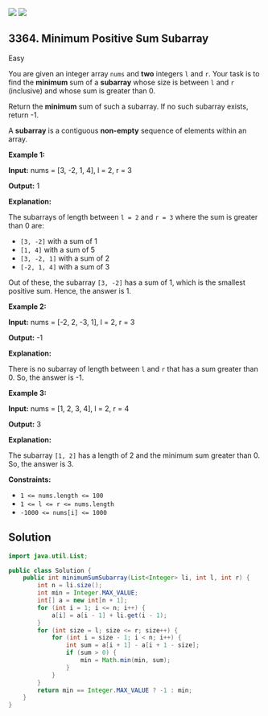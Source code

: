 [![](https://img.shields.io/github/stars/javadev/LeetCode-in-Java?label=Stars&style=flat-square)](https://github.com/javadev/LeetCode-in-Java)
[![](https://img.shields.io/github/forks/javadev/LeetCode-in-Java?label=Fork%20me%20on%20GitHub%20&style=flat-square)](https://github.com/javadev/LeetCode-in-Java/fork)

## 3364\. Minimum Positive Sum Subarray

Easy

You are given an integer array `nums` and **two** integers `l` and `r`. Your task is to find the **minimum** sum of a **subarray** whose size is between `l` and `r` (inclusive) and whose sum is greater than 0.

Return the **minimum** sum of such a subarray. If no such subarray exists, return -1.

A **subarray** is a contiguous **non-empty** sequence of elements within an array.

**Example 1:**

**Input:** nums = [3, -2, 1, 4], l = 2, r = 3

**Output:** 1

**Explanation:**

The subarrays of length between `l = 2` and `r = 3` where the sum is greater than 0 are:

*   `[3, -2]` with a sum of 1
*   `[1, 4]` with a sum of 5
*   `[3, -2, 1]` with a sum of 2
*   `[-2, 1, 4]` with a sum of 3

Out of these, the subarray `[3, -2]` has a sum of 1, which is the smallest positive sum. Hence, the answer is 1.

**Example 2:**

**Input:** nums = [-2, 2, -3, 1], l = 2, r = 3

**Output:** \-1

**Explanation:**

There is no subarray of length between `l` and `r` that has a sum greater than 0. So, the answer is -1.

**Example 3:**

**Input:** nums = [1, 2, 3, 4], l = 2, r = 4

**Output:** 3

**Explanation:**

The subarray `[1, 2]` has a length of 2 and the minimum sum greater than 0. So, the answer is 3.

**Constraints:**

*   `1 <= nums.length <= 100`
*   `1 <= l <= r <= nums.length`
*   `-1000 <= nums[i] <= 1000`

## Solution

```java
import java.util.List;

public class Solution {
    public int minimumSumSubarray(List<Integer> li, int l, int r) {
        int n = li.size();
        int min = Integer.MAX_VALUE;
        int[] a = new int[n + 1];
        for (int i = 1; i <= n; i++) {
            a[i] = a[i - 1] + li.get(i - 1);
        }
        for (int size = l; size <= r; size++) {
            for (int i = size - 1; i < n; i++) {
                int sum = a[i + 1] - a[i + 1 - size];
                if (sum > 0) {
                    min = Math.min(min, sum);
                }
            }
        }
        return min == Integer.MAX_VALUE ? -1 : min;
    }
}
```